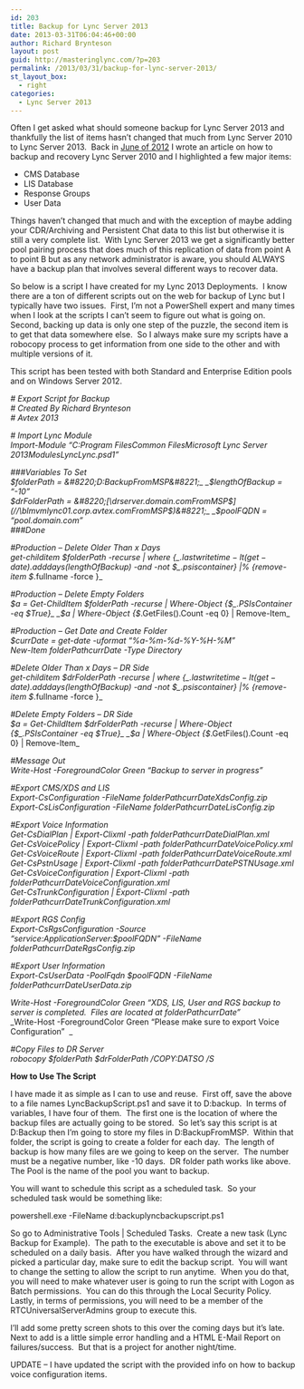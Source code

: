 ```yaml
---
id: 203
title: Backup for Lync Server 2013
date: 2013-03-31T06:04:46+00:00
author: Richard Brynteson
layout: post
guid: http://masteringlync.com/?p=203
permalink: /2013/03/31/backup-for-lync-server-2013/
st_layout_box:
  - right
categories:
  - Lync Server 2013
---
```

Often I get asked what should someone backup for Lync Server 2013 and thankfully the list of items hasn&#8217;t changed that much from Lync Server 2010 to Lync Server 2013.  Back in [June of 2012](http://masteringlync.com/2012/06/26/investigating-backup-and-disaster-recovery-in-lync-2010/) I wrote an article on how to backup and recovery Lync Server 2010 and I highlighted a few major items:

  * CMS Database
  * LIS Database
  * Response Groups
  * User Data

Things haven&#8217;t changed that much and with the exception of maybe adding your CDR/Archiving and Persistent Chat data to this list but otherwise it is still a very complete list.  With Lync Server 2013 we get a significantly better pool pairing process that does much of this replication of data from point A to point B but as any network administrator is aware, you should ALWAYS have a backup plan that involves several different ways to recover data.

So below is a script I have created for my Lync 2013 Deployments.  I know there are a ton of different scripts out on the web for backup of Lync but I typically have two issues.  First, I&#8217;m not a PowerShell expert and many times when I look at the scripts I can&#8217;t seem to figure out what is going on.  Second, backing up data is only one step of the puzzle, the second item is to get that data somewhere else.  So I always make sure my scripts have a robocopy process to get information from one side to the other and with multiple versions of it.

This script has been tested with both Standard and Enterprise Edition pools and on Windows Server 2012.

_\# Export Script for Backup_  
_\# Created By Richard Brynteson_  
_\# Avtex 2013_

_\# Import Lync Module_  
_Import-Module &#8220;C:Program FilesCommon FilesMicrosoft Lync Server 2013ModulesLyncLync.psd1&#8221;_

_###Variables To Set_  
_$folderPath = &#8220;D:BackupFromMSP&#8221;_  
_$lengthOfBackup = &#8220;-10&#8221;_  
_$drFolderPath = &#8220;[\drserver.domain.comFromMSP$](//\blmvmlync01.corp.avtex.comFromMSP$)&#8221;_  
_$poolFQDN = &#8220;pool.domain.com&#8221;_  
_###Done_

_#Production &#8211; Delete Older Than x Days_  
_get-childitem $folderPath -recurse | where {$\_.lastwritetime -lt (get-date).adddays($lengthOfBackup) -and -not $\_.psiscontainer} |% {remove-item $_.fullname -force }_

_#Production &#8211; Delete Empty Folders_  
_$a = Get-ChildItem $folderPath -recurse | Where-Object {$_.PSIsContainer -eq $True}_  
_$a | Where-Object {$_.GetFiles().Count -eq 0} | Remove-Item_

_#Production &#8211; Get Date and Create Folder_  
_$currDate = get-date -uformat “%a-%m-%d-%Y-%H-%M”_  
_New-Item $folderPath$currDate -Type Directory_

_#Delete Older Than x Days – DR Side_  
_get-childitem $drFolderPath -recurse | where {$\_.lastwritetime -lt (get-date).adddays($lengthOfBackup) -and -not $\_.psiscontainer} |% {remove-item $_.fullname -force }_

_#Delete Empty Folders – DR Side_  
_$a = Get-ChildItem $drFolderPath -recurse | Where-Object {$_.PSIsContainer -eq $True}_  
_$a | Where-Object {$_.GetFiles().Count -eq 0} | Remove-Item_

_#Message Out_  
_Write-Host -ForegroundColor Green “Backup to server in progress”_

_#Export CMS/XDS and LIS_  
_Export-CsConfiguration -FileName $folderPath$currDateXdsConfig.zip_  
_Export-CsLisConfiguration -FileName $folderPath$currDateLisConfig.zip_

_#Export Voice Information_  
 _Get-CsDialPlan | Export-Clixml -path $folderPath$currDateDialPlan.xml_  
 _Get-CsVoicePolicy | Export-Clixml -path $folderPath$currDateVoicePolicy.xml_  
 _Get-CsVoiceRoute | Export-Clixml -path $folderPath$currDateVoiceRoute.xml_  
 _Get-CsPstnUsage | Export-Clixml -path $folderPath$currDatePSTNUsage.xml_  
 _Get-CsVoiceConfiguration | Export-Clixml -path $folderPath$currDateVoiceConfiguration.xml_  
 _Get-CsTrunkConfiguration | Export-Clixml -path $folderPath$currDateTrunkConfiguration.xml_

_#Export RGS Config_  
_Export-CsRgsConfiguration -Source &#8220;service:ApplicationServer:$poolFQDN&#8221; -FileName $folderPath$currDateRgsConfig.zip_

_#Export User Information_  
_Export-CsUserData -PoolFqdn $poolFQDN -FileName $folderPath$currDateUserData.zip_

_Write-Host -ForegroundColor Green “XDS, LIS, User and RGS backup to server is completed.  Files are located at $folderPath$currDate”_  
_Write-Host -ForegroundColor Green “Please make sure to export Voice Configuration”  _ 

_#Copy Files to DR Server_  
_robocopy $folderPath $drFolderPath /COPY:DATSO /S_

**How to Use The Script**

I have made it as simple as I can to use and reuse.  First off, save the above to a file names LyncBackupScript.ps1 and save it to D:backup.  In terms of variables, I have four of them.  The first one is the location of where the backup files are actually going to be stored.  So let&#8217;s say this script is at D:Backup then I&#8217;m going to store my files in D:BackupFromMSP.  Within that folder, the script is going to create a folder for each day.  The length of backup is how many files are we going to keep on the server.  The number must be a negative number, like -10 days.  DR folder path works like above.  The Pool is the name of the pool you want to backup.

You will want to schedule this script as a scheduled task.  So your scheduled task would be something like:

powershell.exe -FileName d:backuplyncbackupscript.ps1

So go to Administrative Tools | Scheduled Tasks.  Create a new task (Lync Backup for Example).  The path to the executable is above and set it to be scheduled on a daily basis.  After you have walked through the wizard and picked a particular day, make sure to edit the backup script.  You will want to change the setting to allow the script to run anytime.  When you do that, you will need to make whatever user is going to run the script with Logon as Batch permissions.  You can do this through the Local Security Policy.  Lastly, in terms of permissions, you will need to be a member of the RTCUniversalServerAdmins group to execute this.

I&#8217;ll add some pretty screen shots to this over the coming days but it&#8217;s late.  Next to add is a little simple error handling and a HTML E-Mail Report on failures/success.  But that is a project for another night/time.

UPDATE &#8211; I have updated the script with the provided info on how to backup voice configuration items.

&nbsp;